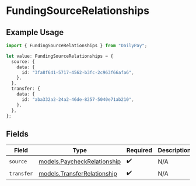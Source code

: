 # FundingSourceRelationships

## Example Usage

```typescript
import { FundingSourceRelationships } from "DailyPay";

let value: FundingSourceRelationships = {
  source: {
    data: {
      id: "3fa8f641-5717-4562-b3fc-2c963f66afa6",
    },
  },
  transfer: {
    data: {
      id: "aba332a2-24a2-46de-8257-5040e71ab210",
    },
  },
};
```

## Fields

| Field                                                            | Type                                                             | Required                                                         | Description                                                      |
| ---------------------------------------------------------------- | ---------------------------------------------------------------- | ---------------------------------------------------------------- | ---------------------------------------------------------------- |
| `source`                                                         | [models.PaycheckRelationship](../models/paycheckrelationship.md) | :heavy_check_mark:                                               | N/A                                                              |
| `transfer`                                                       | [models.TransferRelationship](../models/transferrelationship.md) | :heavy_check_mark:                                               | N/A                                                              |